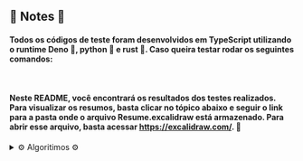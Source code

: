 ## 📘 Notes 📘

#### Todos os códigos de teste foram desenvolvidos em TypeScript utilizando o runtime Deno 🦕, python 🐍 e rust 🦀. Caso queira testar rodar os seguintes comandos:

```
  
```

#### Neste README, você encontrará os resultados dos testes realizados. Para visualizar os resumos, basta clicar no tópico abaixo e seguir o link para a pasta onde o arquivo Resume.excalidraw está armazenado. Para abrir esse arquivo, basta acessar https://excalidraw.com/. 🎉

<details>
<summary> ⚙️ Algoritimos ⚙️ </summary>
  
  ### O que e algoritimo?

  - Sequencia de ações executaveis para obter uma solução para o problema x

</details>
